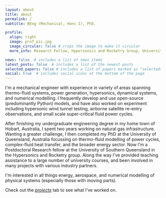 ```yaml
---
layout: about
title: about
permalink: /
subtitle: BEng (Mechanical, Hons I), PhD. 

profile:
  align: right
  image: prof_pic.jpg
  image_circular: false # crops the image to make it circular
  more_info: Research Fellow, Hypersonics and Rocketry Group, University of Southern Queensland

news: false  # includes a list of news items
latest_posts: false  # includes a list of the newest posts
selected_papers: false # includes a list of papers marked as "selected={true}"
social: true  # includes social icons at the bottom of the page
---
```


I'm a mechanical engineer with experience in variety of areas spanning thermo-fluid systems, power generation, hypersonics, dynamical systems, and numerical modelling. I frequently develop and use open-source (predominantly Python) models, and have also worked on experiment including hypersonic wind tunnel testing, airborne satellite re-entry observations, and small scale super-critical fluid power cycles.

After finishing my undergraduate engineering degree in my
home town of Hobart, Australia, I spent two years working on natural
gas infrastructure. Wanting a greater challenge, I then completed my PhD at the 
University of Queensland, Australia focussing on thermo-fluid modelling of power cycles, complex-fluid heat transfer, and the broader energy sector.
Now I'm a Postdoctoral Research fellow at the University 
of Southern Queensland in the Hypersonics and Rocketry group. Along the way I've provided teaching assistance to a large number of
university courses, and been involved in many projects with various industry partners.

I'm interested in all things energy, aerospace, and numerical modelling of
physical systems (especially those with moving parts).

Check out the [_projects_](https://andrewjlock.github.io/projects/) tab to see what I've worked on.
